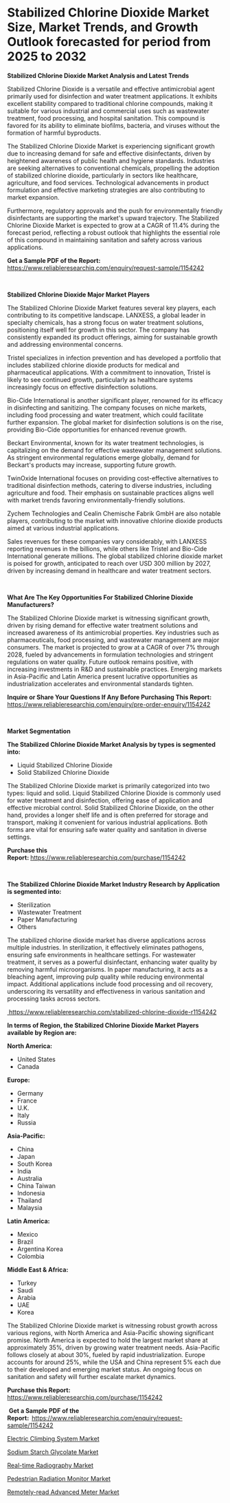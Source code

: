 <p><h1>Stabilized Chlorine Dioxide Market Size, Market Trends, and Growth Outlook forecasted for period from 2025 to 2032</h1></p><p><strong>Stabilized Chlorine Dioxide Market Analysis and Latest Trends</strong></p>
<p><p>Stabilized Chlorine Dioxide is a versatile and effective antimicrobial agent primarily used for disinfection and water treatment applications. It exhibits excellent stability compared to traditional chlorine compounds, making it suitable for various industrial and commercial uses such as wastewater treatment, food processing, and hospital sanitation. This compound is favored for its ability to eliminate biofilms, bacteria, and viruses without the formation of harmful byproducts.</p><p>The Stabilized Chlorine Dioxide Market is experiencing significant growth due to increasing demand for safe and effective disinfectants, driven by heightened awareness of public health and hygiene standards. Industries are seeking alternatives to conventional chemicals, propelling the adoption of stabilized chlorine dioxide, particularly in sectors like healthcare, agriculture, and food services. Technological advancements in product formulation and effective marketing strategies are also contributing to market expansion.</p><p>Furthermore, regulatory approvals and the push for environmentally friendly disinfectants are supporting the market's upward trajectory. The Stabilized Chlorine Dioxide Market is expected to grow at a CAGR of 11.4% during the forecast period, reflecting a robust outlook that highlights the essential role of this compound in maintaining sanitation and safety across various applications.</p></p>
<p><strong>Get a Sample PDF of the Report:&nbsp;</strong> <a href="https://www.reliableresearchiq.com/enquiry/request-sample/1154242?utm_campaign=3071&utm_medium=2&utm_source=Github&utm_content=ia&utm_term=01042025&utm_id=stabilized-chlorine-dioxide">https://www.reliableresearchiq.com/enquiry/request-sample/1154242</a></p>
<p>&nbsp;</p>
<p><strong>Stabilized Chlorine Dioxide Major Market Players</strong></p>
<p><p>The Stabilized Chlorine Dioxide Market features several key players, each contributing to its competitive landscape. LANXESS, a global leader in specialty chemicals, has a strong focus on water treatment solutions, positioning itself well for growth in this sector. The company has consistently expanded its product offerings, aiming for sustainable growth and addressing environmental concerns.</p><p>Tristel specializes in infection prevention and has developed a portfolio that includes stabilized chlorine dioxide products for medical and pharmaceutical applications. With a commitment to innovation, Tristel is likely to see continued growth, particularly as healthcare systems increasingly focus on effective disinfection solutions.</p><p>Bio-Cide International is another significant player, renowned for its efficacy in disinfecting and sanitizing. The company focuses on niche markets, including food processing and water treatment, which could facilitate further expansion. The global market for disinfection solutions is on the rise, providing Bio-Cide opportunities for enhanced revenue growth.</p><p>Beckart Environmental, known for its water treatment technologies, is capitalizing on the demand for effective wastewater management solutions. As stringent environmental regulations emerge globally, demand for Beckart's products may increase, supporting future growth.</p><p>TwinOxide International focuses on providing cost-effective alternatives to traditional disinfection methods, catering to diverse industries, including agriculture and food. Their emphasis on sustainable practices aligns well with market trends favoring environmentally-friendly solutions.</p><p>Zychem Technologies and Cealin Chemische Fabrik GmbH are also notable players, contributing to the market with innovative chlorine dioxide products aimed at various industrial applications.</p><p>Sales revenues for these companies vary considerably, with LANXESS reporting revenues in the billions, while others like Tristel and Bio-Cide International generate millions. The global stabilized chlorine dioxide market is poised for growth, anticipated to reach over USD 300 million by 2027, driven by increasing demand in healthcare and water treatment sectors.</p></p>
<p>&nbsp;</p>
<p><strong>What Are The Key Opportunities For Stabilized Chlorine Dioxide Manufacturers?</strong></p>
<p><p>The Stabilized Chlorine Dioxide market is witnessing significant growth, driven by rising demand for effective water treatment solutions and increased awareness of its antimicrobial properties. Key industries such as pharmaceuticals, food processing, and wastewater management are major consumers. The market is projected to grow at a CAGR of over 7% through 2028, fueled by advancements in formulation technologies and stringent regulations on water quality. Future outlook remains positive, with increasing investments in R&D and sustainable practices. Emerging markets in Asia-Pacific and Latin America present lucrative opportunities as industrialization accelerates and environmental standards tighten.</p></p>
<p><strong>Inquire or Share Your Questions If Any Before Purchasing This Report:</strong> <a href="https://www.reliableresearchiq.com/enquiry/pre-order-enquiry/1154242?utm_campaign=3071&utm_medium=2&utm_source=Github&utm_content=ia&utm_term=01042025&utm_id=stabilized-chlorine-dioxide">https://www.reliableresearchiq.com/enquiry/pre-order-enquiry/1154242</a></p>
<p>&nbsp;</p>
<p><strong>Market Segmentation</strong></p>
<p><strong>The Stabilized Chlorine Dioxide Market Analysis by types is segmented into:</strong></p>
<p><ul><li>Liquid Stabilized Chlorine Dioxide</li><li>Solid Stabilized Chlorine Dioxide</li></ul></p>
<p><p>The Stabilized Chlorine Dioxide market is primarily categorized into two types: liquid and solid. Liquid Stabilized Chlorine Dioxide is commonly used for water treatment and disinfection, offering ease of application and effective microbial control. Solid Stabilized Chlorine Dioxide, on the other hand, provides a longer shelf life and is often preferred for storage and transport, making it convenient for various industrial applications. Both forms are vital for ensuring safe water quality and sanitation in diverse settings.</p></p>
<p><strong>Purchase this Report:&nbsp;</strong><a href="https://www.reliableresearchiq.com/purchase/1154242?utm_campaign=3071&utm_medium=2&utm_source=Github&utm_content=ia&utm_term=01042025&utm_id=stabilized-chlorine-dioxide">https://www.reliableresearchiq.com/purchase/1154242</a></p>
<p>&nbsp;</p>
<p><strong>The Stabilized Chlorine Dioxide Market Industry Research by Application is segmented into:</strong></p>
<p><ul><li>Sterilization</li><li>Wastewater Treatment</li><li>Paper Manufacturing</li><li>Others</li></ul></p>
<p><p>The stabilized chlorine dioxide market has diverse applications across multiple industries. In sterilization, it effectively eliminates pathogens, ensuring safe environments in healthcare settings. For wastewater treatment, it serves as a powerful disinfectant, enhancing water quality by removing harmful microorganisms. In paper manufacturing, it acts as a bleaching agent, improving pulp quality while reducing environmental impact. Additional applications include food processing and oil recovery, underscoring its versatility and effectiveness in various sanitation and processing tasks across sectors.</p></p>
<p><a href="https://www.reliableresearchiq.com/stabilized-chlorine-dioxide-r1154242?utm_campaign=3071&utm_medium=2&utm_source=Github&utm_content=ia&utm_term=01042025&utm_id=stabilized-chlorine-dioxide">&nbsp;https://www.reliableresearchiq.com/stabilized-chlorine-dioxide-r1154242</a></p>
<p><strong>In terms of Region, the Stabilized Chlorine Dioxide Market Players available by Region are:</strong></p>
<p>
    <p> <strong> North America: </strong>
        <ul>
            <li>United States</li>
            <li>Canada</li>
        </ul>
        </p> 
    <p> <strong> Europe: </strong>
        <ul>
            <li>Germany</li>
            <li>France</li>
            <li>U.K.</li>
            <li>Italy</li>
            <li>Russia</li>
        </ul>
        </p> 
    <p> <strong> Asia-Pacific: </strong>
        <ul>
            <li>China</li>
            <li>Japan</li>
            <li>South Korea</li>
            <li>India</li>
            <li>Australia</li>
            <li>China Taiwan</li>
            <li>Indonesia</li>
            <li>Thailand</li>
            <li>Malaysia</li>
        </ul>
        </p> 
    <p> <strong> Latin America: </strong>
        <ul>
            <li>Mexico</li>
            <li>Brazil</li>
            <li>Argentina Korea</li>
            <li>Colombia</li>
        </ul>
        </p> 
    <p> <strong> Middle East & Africa: </strong>
        <ul>
            <li>Turkey</li>
            <li>Saudi</li>
            <li>Arabia</li>
            <li>UAE</li>
            <li>Korea</li>
        </ul>
    </p>
    </p>
<p><p>The Stabilized Chlorine Dioxide market is witnessing robust growth across various regions, with North America and Asia-Pacific showing significant promise. North America is expected to hold the largest market share at approximately 35%, driven by growing water treatment needs. Asia-Pacific follows closely at about 30%, fueled by rapid industrialization. Europe accounts for around 25%, while the USA and China represent 5% each due to their developed and emerging market status. An ongoing focus on sanitation and safety will further escalate market dynamics.</p></p>
<p><strong>Purchase this Report: </strong><a href="https://www.reliableresearchiq.com/purchase/1154242?utm_campaign=3071&utm_medium=2&utm_source=Github&utm_content=ia&utm_term=01042025&utm_id=stabilized-chlorine-dioxide">https://www.reliableresearchiq.com/purchase/1154242</a></p>
<p>&nbsp;<strong>Get a Sample PDF of the Report:&nbsp;&nbsp;</strong><a href="https://www.reliableresearchiq.com/enquiry/request-sample/1154242?utm_campaign=3071&utm_medium=2&utm_source=Github&utm_content=ia&utm_term=01042025&utm_id=stabilized-chlorine-dioxide">https://www.reliableresearchiq.com/enquiry/request-sample/1154242</a></p>
<p><strong></strong></p>
<p><p><a href="https://www.linkedin.com/pulse/forecasts-electric-climbing-system-market-anticipated-82-eavdf?utm_campaign=3071&utm_medium=2&utm_source=Github&utm_content=ia&utm_term=01042025&utm_id=stabilized-chlorine-dioxide">Electric Climbing System Market</a></p><p><a href="https://github.com/guinoopandam/Market-Research-Report-List-1/blob/main/sodium-starch-glycolate-market.md?utm_campaign=3071&utm_medium=2&utm_source=Github&utm_content=ia&utm_term=01042025&utm_id=stabilized-chlorine-dioxide">Sodium Starch Glycolate Market</a></p><p><a href="https://www.linkedin.com/pulse/real-time-radiography-market-expansion-forecast-73-cagr-from-7ll4f?utm_campaign=3071&utm_medium=2&utm_source=Github&utm_content=ia&utm_term=01042025&utm_id=stabilized-chlorine-dioxide">Real-time Radiography Market</a></p><p><a href="https://www.linkedin.com/pulse/pedestrian-radiation-monitor-momentum-charting-58-cagr-path-qamzf?utm_campaign=3071&utm_medium=2&utm_source=Github&utm_content=ia&utm_term=01042025&utm_id=stabilized-chlorine-dioxide">Pedestrian Radiation Monitor Market</a></p><p><a href="https://www.linkedin.com/pulse/projecting-remotely-read-advanced-meter-markets-rapid-growthwith-tl0xf?utm_campaign=3071&utm_medium=2&utm_source=Github&utm_content=ia&utm_term=01042025&utm_id=stabilized-chlorine-dioxide">Remotely-read Advanced Meter Market</a></p></p>
